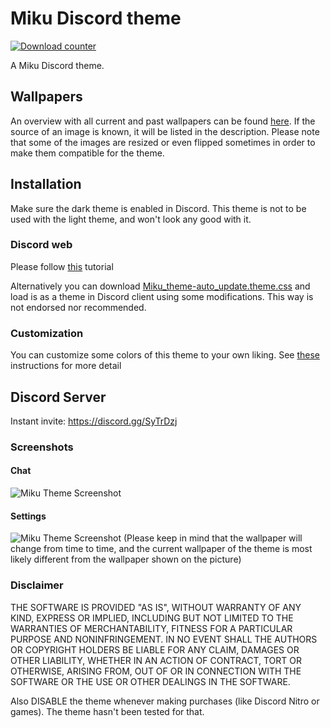 # Miku Discord theme
[![Download counter](https://img.shields.io/github/downloads/MythikAngel/miku-discord-theme/total.svg?style=flat-square)](https://www.somsubhra.com/github-release-stats/?username=mythikangel&repository=miku-discord-theme)

A Miku Discord theme.

## Wallpapers
An overview with all current and past wallpapers can be found [here](https://github.com/MythikAngel/miku-discord-theme/wiki/Image-History). If the source of an image is known, it will be listed in the description. Please note that some of the images are resized or even flipped sometimes in order to make them compatible for the theme.

## Installation
Make sure the dark theme is enabled in Discord. This theme is not to be used with the light theme, and won't look any good with it.

### Discord web
Please follow [this](https://github.com/MythikAngel/miku-discord-theme/wiki/Installing-the-theme-on-Discord-web) tutorial

Alternatively you can download [Miku_theme-auto_update.theme.css](https://github.com/MythikAngel/miku-discord-theme/releases/latest) and load is as a theme in Discord client using some modifications. This way is not endorsed nor recommended.

### Customization
You can customize some colors of this theme to your own liking. See [these](https://github.com/MythikAngel/miku-discord-theme/wiki/Customizing-theme) instructions for more detail

## Discord Server
Instant invite: https://discord.gg/SyTrDzj

### Screenshots
#### Chat
![Miku Theme Screenshot](https://i.imgur.com/hbAbbqm.png)
#### Settings
![Miku Theme Screenshot](https://i.imgur.com/Ntz0jn0.png)
(Please keep in mind that the wallpaper will change from time to time, and the current wallpaper of the theme is most likely different from the wallpaper shown on the picture)

### Disclaimer
THE SOFTWARE IS PROVIDED "AS IS", WITHOUT WARRANTY OF ANY KIND, EXPRESS OR IMPLIED, INCLUDING BUT NOT LIMITED TO THE WARRANTIES OF MERCHANTABILITY, FITNESS FOR A PARTICULAR PURPOSE AND NONINFRINGEMENT. IN NO EVENT SHALL THE AUTHORS OR COPYRIGHT HOLDERS BE LIABLE FOR ANY CLAIM, DAMAGES OR OTHER LIABILITY, WHETHER IN AN ACTION OF CONTRACT, TORT OR OTHERWISE, ARISING FROM, OUT OF OR IN CONNECTION WITH THE SOFTWARE OR THE USE OR OTHER DEALINGS IN THE SOFTWARE.

Also DISABLE the theme whenever making purchases (like Discord Nitro or games). The theme hasn't been tested for that.
